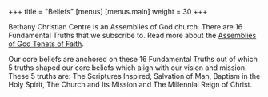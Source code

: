 +++
title	 = "Beliefs"
[menus]
  [menus.main]
    weight = 30
+++

Bethany Christian Centre is an Assemblies of God church. There are 16
Fundamental Truths that we subscribe to. Read more about the [Assemblies of God
Tenets of Faith](https://www.ag.org.sg/tenets-of-faith/).

Our core beliefs are anchored on these 16 Fundamental Truths out of which 5 
truths shaped our core beliefs which align with our vision and mission. 
These 5 truths are: The Scriptures Inspired, Salvation of Man, Baptism in the 
Holy Spirit, The Church and Its Mission and The Millennial Reign of Christ.
